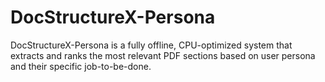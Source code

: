 # DocStructureX-Persona
DocStructureX-Persona is a fully offline, CPU-optimized system that extracts and ranks the most relevant PDF sections based on user persona and their specific job-to-be-done.
